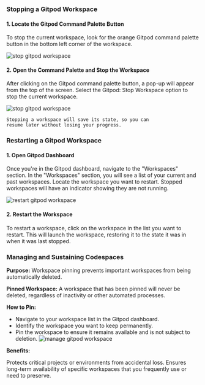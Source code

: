 ### Stopping a Gitpod Workspace

#### 1. Locate the Gitpod Command Palette Button

To stop the current workspace, look for the orange Gitpod
command palette button in the bottom left corner of the
workspace.

![stop gitpod workspace](../../assets/gitpod2.png)

#### 2. Open the Command Palette and Stop the Workspace

After clicking on the Gitpod command palette button,
a pop-up will appear from the top of the screen.
Select the Gitpod: Stop Workspace option to stop
the current workspace.

![stop gitpod workspace](../../assets/gitpod3.png)

    Stopping a workspace will save its state, so you can
    resume later without losing your progress.

### Restarting a Gitpod Workspace

#### 1. Open Gitpod Dashboard

Once you're in the Gitpod dashboard, navigate to the "Workspaces"
section. In the "Workspaces" section, you will see a list of your
current and past workspaces. Locate the workspace you want to restart.
Stopped workspaces will have an indicator showing they are not running.

![restart gitpod workspace](../../assets/gitpod4.png)

#### 2. Restart the Workspace

To restart a workspace, click on the workspace in the list you want
to restart. This will launch the workspace, restoring it to the state
it was in when it was last stopped.

### Managing and Sustaining Codespaces

**Purpose:** Workspace pinning prevents important workspaces from being
automatically deleted.

**Pinned Workspace:** A workspace that has been pinned will never be deleted,
regardless of inactivity or other automated processes.

**How to Pin:**

- Navigate to your workspace list in the Gitpod dashboard.
- Identify the workspace you want to keep permanently.
- Pin the workspace to ensure it remains available and is not subject to deletion.
![manage gitpod workspace](../../assets/manage_workspace.png)

**Benefits:**

Protects critical projects or environments from accidental loss.
Ensures long-term availability of specific workspaces that you frequently use
or need to preserve.
